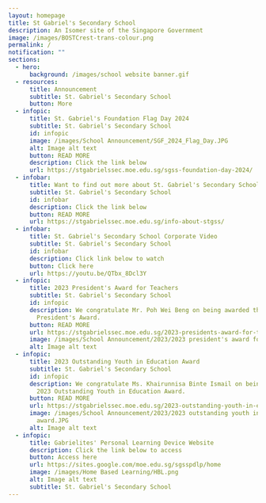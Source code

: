 ```yaml
---
layout: homepage
title: St Gabriel's Secondary School
description: An Isomer site of the Singapore Government
image: /images/BOSTCrest-trans-colour.png
permalink: /
notification: ""
sections:
  - hero:
      background: /images/school website banner.gif
  - resources:
      title: Announcement
      subtitle: St. Gabriel's Secondary School
      button: More
  - infopic:
      title: St. Gabriel's Foundation Flag Day 2024
      subtitle: St. Gabriel's Secondary School
      id: infopic
      image: /images/School Announcement/SGF_2024_Flag_Day.JPG
      alt: Image alt text
      button: READ MORE
      description: Click the link below
      url: https://stgabrielssec.moe.edu.sg/sgss-foundation-day-2024/
  - infobar:
      title: Want to find out more about St. Gabriel's Secondary School?
      subtitle: St. Gabriel's Secondary School
      id: infobar
      description: Click the link below
      button: READ MORE
      url: https://stgabrielssec.moe.edu.sg/info-about-stgss/
  - infobar:
      title: St. Gabriel's Secondary School Corporate Video
      subtitle: St. Gabriel's Secondary School
      id: infobar
      description: Click link below to watch
      button: Click here
      url: https://youtu.be/QTbx_8Dcl3Y
  - infopic:
      title: 2023 President's Award for Teachers
      subtitle: St. Gabriel's Secondary School
      id: infopic
      description: We congratulate Mr. Poh Wei Beng on being awarded the 2023
        President's Award.
      button: READ MORE
      url: https://stgabrielssec.moe.edu.sg/2023-presidents-award-for-teachers/
      image: /images/School Announcement/2023/2023 president's award for teachers.JPG
      alt: Image alt text
  - infopic:
      title: 2023 Outstanding Youth in Education Award
      subtitle: St. Gabriel's Secondary School
      id: infopic
      description: We congratulate Ms. Khairunnisa Binte Ismail on being awarded the
        2023 Outstanding Youth in Education Award.
      button: READ MORE
      url: https://stgabrielssec.moe.edu.sg/2023-outstanding-youth-in-education-award/
      image: /images/School Announcement/2023/2023 outstanding youth in education
        award.JPG
      alt: Image alt text
  - infopic:
      title: Gabrielites' Personal Learning Device Website
      description: Click the link below to access
      button: Access here
      url: https://sites.google.com/moe.edu.sg/sgsspdlp/home
      image: /images/Home Based Learning/HBL.png
      alt: Image alt text
      subtitle: St. Gabriel's Secondary School
---
```

